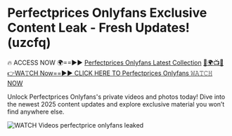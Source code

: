 # Perfectprices Onlyfans Exclusive Content Leak - Fresh Updates! (uzcfq)

🔥 ACCESS NOW 🌍==►► <a href="https://tinyurl.com/3fjeunct" rel="nofollow">Perfectprices Onlyfans Latest Collection</a></h3>
[🔴🌍📺📱👉WA𝚃CH Now==►► CLICK HERE TO Perfectprices Onlyfans 𝚆𝙰𝚃𝙲𝙷 NOW](https://tinyurl.com/3fjeunct)

Unlock Perfectprices Onlyfans's private videos and photos today! Dive into the newest 2025 content updates and explore exclusive material you won’t find anywhere else.


<a href="https://tinyurl.com/3fjeunct" rel="nofollow" data-target="animated-image.originalLink"><img src="https://camo.githubusercontent.com/8a4f000d20f83aca3bf7ec5f350d767afa0574a8a352519fd8cfa583a6f93a33/68747470733a2f2f692e696d6775722e636f6d2f644a486b345a712e676966" alt="WATCH Videos" data-canonical-src="https://i.imgur.com/dJHk4Zq.gif" style="max-width: 100%; display: inline-block;" data-target="animated-image.originalImage"></a>
perfectprice onlyfans leaked